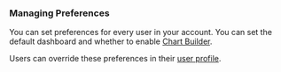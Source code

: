 ### Managing Preferences

You can set preferences for every user in your account. You can set the default dashboard and whether to enable [Chart Builder](https://docs.wavefront.com/chart_builder.html).

Users can override these preferences in their [user profile](https://docs.wavefront.com/users_account_managing.html#configure-user-preferences).

